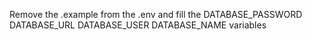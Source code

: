 Remove the .example from the .env and fill the
DATABASE_PASSWORD
DATABASE_URL
DATABASE_USER
DATABASE_NAME
variables